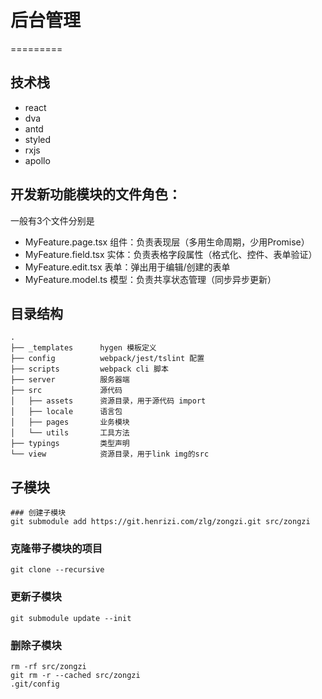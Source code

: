 # 后台管理
=========

## 技术栈
- react
- dva
- antd
- styled
- rxjs
- apollo

## 开发新功能模块的文件角色：
一般有3个文件分别是
- MyFeature.page.tsx         组件：负责表现层（多用生命周期，少用Promise）
- MyFeature.field.tsx   实体：负责表格字段属性（格式化、控件、表单验证）
- MyFeature.edit.tsx    表单：弹出用于编辑/创建的表单
- MyFeature.model.ts    模型：负责共享状态管理（同步异步更新）


## 目录结构
```
.
├── _templates      hygen 模板定义
├── config          webpack/jest/tslint 配置
├── scripts         webpack cli 脚本
├── server          服务器端
├── src             源代码
│   ├── assets      资源目录，用于源代码 import
│   ├── locale      语言包
│   ├── pages       业务模块
│   └── utils       工具方法
├── typings         类型声明
└── view            资源目录，用于link img的src
```

## 子模块
```
### 创建子模块
git submodule add https://git.henrizi.com/zlg/zongzi.git src/zongzi
```
### 克隆带子模块的项目
```
git clone --recursive
```
### 更新子模块
```
git submodule update --init
```
### 删除子模块
```
rm -rf src/zongzi
git rm -r --cached src/zongzi
.git/config
```
